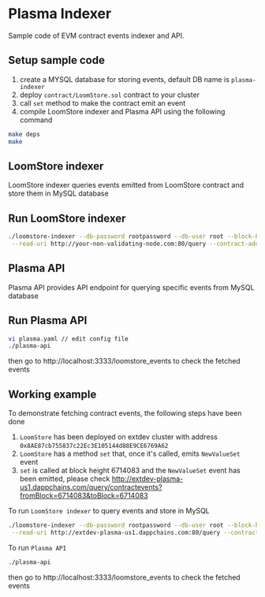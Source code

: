 Plasma Indexer
===

Sample code of EVM contract events indexer and API. 

## Setup sample code
1. create a MYSQL database for storing events, default DB name is `plasma-indexer`
2. deploy `contract/LoomStore.sol` contract to your cluster
3. call `set` method to make the contract emit an event
4. compile LoomStore indexer and Plasma API using the following command
```sh
make deps
make
```

## LoomStore indexer
LoomStore indexer queries events emitted from LoomStore contract and store them in MySQL database

## Run LoomStore indexer
```sh
./loomstore-indexer --db-password rootpassword --db-user root --block-height 5714082 \
 --read-uri http://your-non-validating-node.com:80/query --contract-address 0x8AE87cb755837c22Ec3E105144d88E9CE6769A62
```

## Plasma API
Plasma API provides API endpoint for querying specific events from MySQL database

## Run Plasma API
```sh
vi plasma.yaml // edit config file
./plasma-api
```
then go to http://localhost:3333/loomstore_events to check the fetched events

## Working example 

To demonstrate fetching contract events, the following steps have been done
1. `LoomStore` has been deployed on extdev cluster with address `0x8AE87cb755837c22Ec3E105144d88E9CE6769A62`
2. `LoomStore` has a method `set` that, once it's called, emits `NewValueSet` event
3. `set` is called at block height 6714083 and the `NewValueSet` event has been emitted, please check
http://extdev-plasma-us1.dappchains.com/query/contractevents?fromBlock=6714083&toBlock=6714083

To run `LoomStore indexer` to query events and store in MySQL
```sh
./loomstore-indexer --db-password rootpassword --db-user root --block-height 6714083 \
 --read-uri http://extdev-plasma-us1.dappchains.com:80/query --contract-address 0x8AE87cb755837c22Ec3E105144d88E9CE6769A62
```

To run `Plasma API`
```sh
./plasma-api
```
then go to http://localhost:3333/loomstore_events to check the fetched events